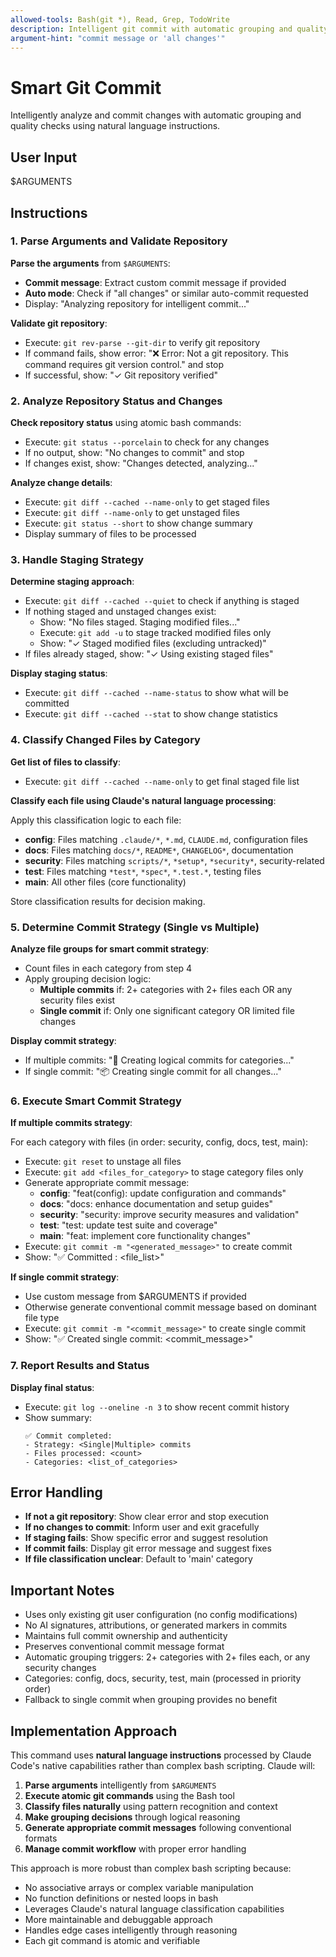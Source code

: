 ```yaml
---
allowed-tools: Bash(git *), Read, Grep, TodoWrite
description: Intelligent git commit with automatic grouping and quality checks
argument-hint: "commit message or 'all changes'"
---
```


# Smart Git Commit

Intelligently analyze and commit changes with automatic grouping and quality checks using natural language instructions.

## User Input

$ARGUMENTS

## Instructions

### 1. Parse Arguments and Validate Repository

**Parse the arguments** from `$ARGUMENTS`:

- **Commit message**: Extract custom commit message if provided
- **Auto mode**: Check if "all changes" or similar auto-commit requested
- Display: "Analyzing repository for intelligent commit..."

**Validate git repository**:

- Execute: `git rev-parse --git-dir` to verify git repository
- If command fails, show error: "❌ Error: Not a git repository. This command requires git version control." and stop
- If successful, show: "✓ Git repository verified"

### 2. Analyze Repository Status and Changes

**Check repository status** using atomic bash commands:

- Execute: `git status --porcelain` to check for any changes
- If no output, show: "No changes to commit" and stop
- If changes exist, show: "Changes detected, analyzing..."

**Analyze change details**:

- Execute: `git diff --cached --name-only` to get staged files
- Execute: `git diff --name-only` to get unstaged files
- Execute: `git status --short` to show change summary
- Display summary of files to be processed

### 3. Handle Staging Strategy

**Determine staging approach**:

- Execute: `git diff --cached --quiet` to check if anything is staged
- If nothing staged and unstaged changes exist:
  - Show: "No files staged. Staging modified files..."
  - Execute: `git add -u` to stage tracked modified files only
  - Show: "✓ Staged modified files (excluding untracked)"
- If files already staged, show: "✓ Using existing staged files"

**Display staging status**:

- Execute: `git diff --cached --name-status` to show what will be committed
- Execute: `git diff --cached --stat` to show change statistics

### 4. Classify Changed Files by Category

**Get list of files to classify**:

- Execute: `git diff --cached --name-only` to get final staged file list

**Classify each file using Claude's natural language processing**:

Apply this classification logic to each file:

- **config**: Files matching `.claude/*`, `*.md`, `CLAUDE.md`, configuration files
- **docs**: Files matching `docs/*`, `README*`, `CHANGELOG*`, documentation
- **security**: Files matching `scripts/*`, `*setup*`, `*security*`, security-related
- **test**: Files matching `*test*`, `*spec*`, `*.test.*`, testing files
- **main**: All other files (core functionality)

Store classification results for decision making.

### 5. Determine Commit Strategy (Single vs Multiple)

**Analyze file groups for smart commit strategy**:

- Count files in each category from step 4
- Apply grouping decision logic:
  - **Multiple commits** if: 2+ categories with 2+ files each OR any security files exist
  - **Single commit** if: Only one significant category OR limited file changes

**Display commit strategy**:

- If multiple commits: "🔄 Creating logical commits for <N> categories..."
- If single commit: "📦 Creating single commit for all changes..."

### 6. Execute Smart Commit Strategy

**If multiple commits strategy**:

For each category with files (in order: security, config, docs, test, main):

- Execute: `git reset` to unstage all files
- Execute: `git add <files_for_category>` to stage category files only
- Generate appropriate commit message:
  - **config**: "feat(config): update configuration and commands"
  - **docs**: "docs: enhance documentation and setup guides"
  - **security**: "security: improve security measures and validation"
  - **test**: "test: update test suite and coverage"
  - **main**: "feat: implement core functionality changes"
- Execute: `git commit -m "<generated_message>"` to create commit
- Show: "✅ Committed <category>: <file_list>"

**If single commit strategy**:

- Use custom message from $ARGUMENTS if provided
- Otherwise generate conventional commit message based on dominant file type
- Execute: `git commit -m "<commit_message>"` to create single commit
- Show: "✅ Created single commit: <commit_message>"

### 7. Report Results and Status

**Display final status**:

- Execute: `git log --oneline -n 3` to show recent commit history
- Show summary:
  ```
  ✅ Commit completed:
  - Strategy: <Single|Multiple> commits
  - Files processed: <count>
  - Categories: <list_of_categories>
  ```

## Error Handling

- **If not a git repository**: Show clear error and stop execution
- **If no changes to commit**: Inform user and exit gracefully
- **If staging fails**: Show specific error and suggest resolution
- **If commit fails**: Display git error message and suggest fixes
- **If file classification unclear**: Default to 'main' category

## Important Notes

- Uses only existing git user configuration (no config modifications)
- No AI signatures, attributions, or generated markers in commits
- Maintains full commit ownership and authenticity
- Preserves conventional commit message format
- Automatic grouping triggers: 2+ categories with 2+ files each, or any security changes
- Categories: config, docs, security, test, main (processed in priority order)
- Fallback to single commit when grouping provides no benefit

## Implementation Approach

This command uses **natural language instructions** processed by Claude Code's native capabilities rather than complex bash scripting. Claude will:

1. **Parse arguments** intelligently from `$ARGUMENTS`
2. **Execute atomic git commands** using the Bash tool
3. **Classify files naturally** using pattern recognition and context
4. **Make grouping decisions** through logical reasoning
5. **Generate appropriate commit messages** following conventional formats
6. **Manage commit workflow** with proper error handling

This approach is more robust than complex bash scripting because:

- No associative arrays or complex variable manipulation
- No function definitions or nested loops in bash
- Leverages Claude's natural language classification capabilities
- More maintainable and debuggable approach
- Handles edge cases intelligently through reasoning
- Each git command is atomic and verifiable
